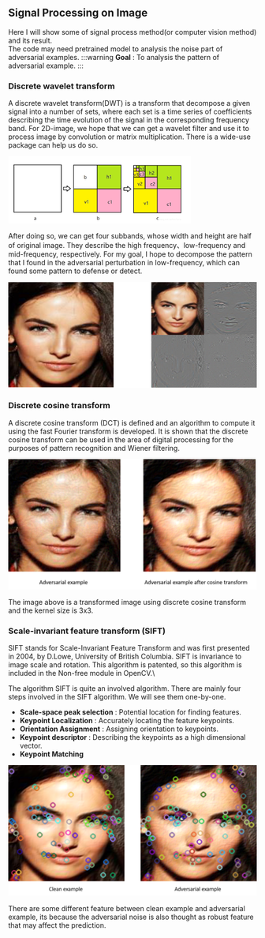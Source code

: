 ## Signal Processing on Image

Here I will show some of signal process method(or computer vision method) and its result.\
The code may need pretrained model to analysis the noise part of adversarial examples.
:::warning
**Goal** : To analysis the pattern of adversarial example.
:::

### Discrete wavelet transform
A discrete wavelet transform(DWT) is a transform that decompose a given signal into a number of sets, where each set is a time series of coefficients describing the time evolution of the signal in the corresponding frequency band. For 2D-image, we hope that we can get a wavelet filter and use it to  process image by convolution or matrix multiplication. There is a wide-use package can help us do so.

![images](img/images.png)


After doing so, we can get four subbands, whose width and height are half of original image. They describe the high frequency、low-frequency and mid-frequency, respectively. For my goal, I hope to decompose the pattern that I found in the adversarial perturbation in low-frequency, which can found some pattern to defense or detect.


![images](img/dwt.png)

### Discrete cosine transform
A discrete cosine transform (DCT) is defined and an algorithm to compute it using the fast Fourier transform is developed. It is shown that the discrete cosine transform can be used in the area of digital processing for the purposes of pattern recognition and Wiener filtering.

![images](img/dct.png)

The image above is a transformed image using discrete cosine transform and the kernel size is 3x3.


### Scale-invariant feature transform (SIFT)
SIFT stands for Scale-Invariant Feature Transform and was first presented in 2004, by D.Lowe, University of British Columbia. SIFT is invariance to image scale and rotation. This algorithm is patented, so this algorithm is included in the Non-free module in OpenCV.\

The algorithm
SIFT is quite an involved algorithm. There are mainly four steps involved in the SIFT algorithm. We will see them one-by-one.

* **Scale-space peak selection** : Potential location for finding features.
* **Keypoint Localization** : Accurately locating the feature keypoints.
* **Orientation Assignment** : Assigning orientation to keypoints.
* **Keypoint descriptor** : Describing the keypoints as a high dimensional vector.
* **Keypoint Matching**

![images](img/sift.png)

There are some different feature between clean example and adversarial example, its because the adversarial noise is also thought as robust feature that may affect the prediction.